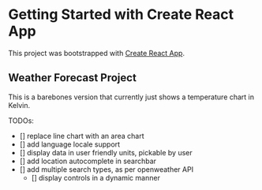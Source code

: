 # Getting Started with Create React App

This project was bootstrapped with [Create React App](https://github.com/facebook/create-react-app).

## Weather Forecast Project

This is a barebones version that currently just shows a temperature chart in Kelvin.

TODOs:
- [] replace line chart with an area chart
- [] add language locale support
- [] display data in user friendly units, pickable by user
- [] add location autocomplete in searchbar
- [] add multiple search types, as per openweather API
  - [] display controls in a dynamic manner
